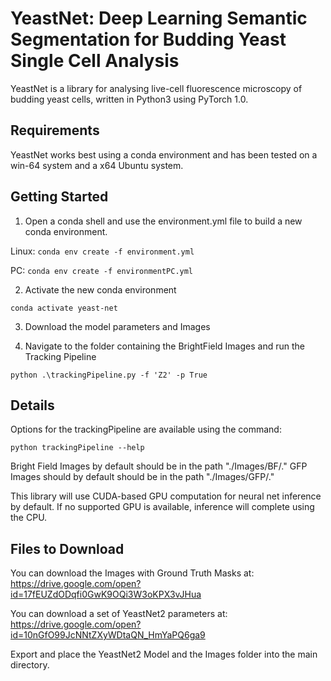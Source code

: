 # YeastNet: Deep Learning Semantic Segmentation for Budding Yeast Single Cell Analysis

YeastNet is a library for analysing live-cell fluorescence microscopy of budding yeast cells,  written in Python3 using PyTorch 1.0.

## Requirements

YeastNet works best using a conda environment and has been tested on a win-64 system and a x64 Ubuntu system. 


## Getting Started

1) Open a conda shell and use the environment.yml file to build a new conda environment.

Linux: ```conda env create -f environment.yml```

PC: ```conda env create -f environmentPC.yml```

2) Activate the new conda environment

```conda activate yeast-net```

3) Download the model parameters and Images

4) Navigate to the folder containing the BrightField Images and run the Tracking Pipeline

```python .\trackingPipeline.py -f 'Z2' -p True```

## Details

Options for the trackingPipeline are available using the command:

```python trackingPipeline --help```

Bright Field Images by default should be in the path "./Images/BF/."
GFP Images should by default should be in the path "./Images/GFP/."

This library will use CUDA-based GPU computation for neural net inference by default. If no supported GPU is available, inference will complete using the CPU.  


## Files to Download

You can download the Images with Ground Truth Masks at:
<https://drive.google.com/open?id=17fEUZdODqfi0GwK9OQi3W3oKPX3vJHua>

You can download a set of YeastNet2 parameters at:
<https://drive.google.com/open?id=10nGfO99JcNNtZXyWDtaQN_HmYaPQ6ga9>

Export and place the YeastNet2 Model and the Images folder into the main directory.